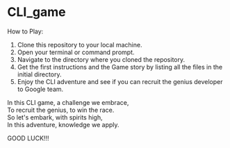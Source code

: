 # CLI_game

How to Play:

1. Clone this repository to your local machine.
2. Open your terminal or command prompt.
3. Navigate to the directory where you cloned the repository.
4. Get the first instructions and the Game story by listing all the files in the initial directory.
5. Enjoy the CLI adventure and see if you can recruit the genius developer to Google team.


In this CLI game, a challenge we embrace,<br>
To recruit the genius, to win the race.<br>
So let's embark, with spirits high,<br>
In this adventure, knowledge we apply.

GOOD LUCK!!!
